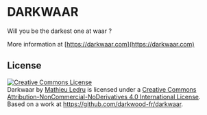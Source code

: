 DARKWAAR
========

Will you be the darkest one at waar ?

More information at [https://darkwaar.com](https://darkwaar.com)

License
-------

<a rel="license" href="http://creativecommons.org/licenses/by-nc-nd/4.0/"><img alt="Creative Commons License" style="border-width:0" src="https://i.creativecommons.org/l/by-nc-nd/4.0/88x31.png" /></a><br /><span xmlns:dct="http://purl.org/dc/terms/" href="http://purl.org/dc/dcmitype/Text" property="dct:title" rel="dct:type">Darkwaar</span> by <a xmlns:cc="http://creativecommons.org/ns#" href="https://darkwaar.com" property="cc:attributionName" rel="cc:attributionURL">Mathieu Ledru</a> is licensed under a <a rel="license" href="http://creativecommons.org/licenses/by-nc-nd/4.0/">Creative Commons Attribution-NonCommercial-NoDerivatives 4.0 International License</a>.<br />Based on a work at <a xmlns:dct="http://purl.org/dc/terms/" href="https://github.com/darkwood-fr/darkwaar" rel="dct:source">https://github.com/darkwood-fr/darkwaar</a>.
